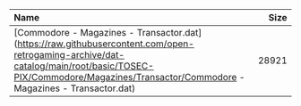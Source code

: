 |Name|Size|
|:---|---:|
|[Commodore - Magazines - Transactor.dat](https://raw.githubusercontent.com/open-retrogaming-archive/dat-catalog/main/root/basic/TOSEC-PIX/Commodore/Magazines/Transactor/Commodore - Magazines - Transactor.dat)|28921|
